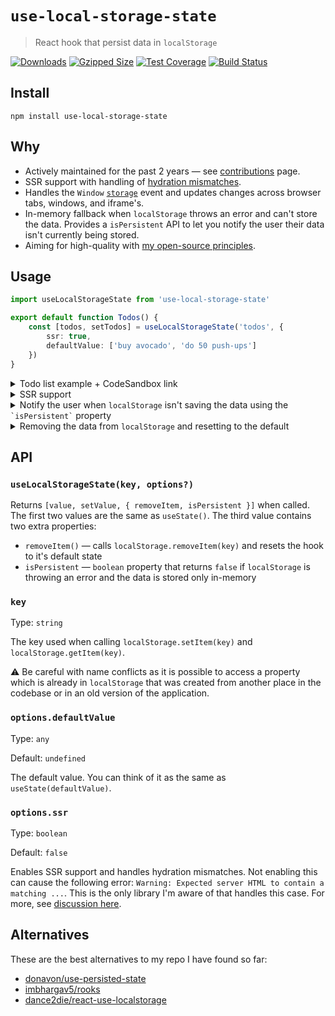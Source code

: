 # `use-local-storage-state`

> React hook that persist data in `localStorage`

[![Downloads](https://img.shields.io/npm/dm/use-local-storage-state)](https://www.npmjs.com/package/use-local-storage-state)
[![Gzipped Size](https://badgen.net/bundlephobia/minzip/use-local-storage-state)](https://bundlephobia.com/result?p=use-local-storage-state)
[![Test Coverage](https://img.shields.io/codeclimate/coverage/astoilkov/use-local-storage-state)](https://codeclimate.com/github/astoilkov/use-local-storage-state/test_coverage)
[![Build Status](https://www.travis-ci.com/astoilkov/use-local-storage-state.svg?branch=master)](https://travis-ci.org/astoilkov/use-local-storage-state)

## Install

```shell
npm install use-local-storage-state
```

## Why

- Actively maintained for the past 2 years — see [contributions](https://github.com/astoilkov/use-local-storage-state/graphs/contributors) page.
- SSR support with handling of [hydration mismatches](https://github.com/astoilkov/use-local-storage-state/issues/23).
- Handles the `Window` [`storage`](https://developer.mozilla.org/en-US/docs/Web/API/Window/storage_event) event and updates changes across browser tabs, windows, and iframe's.
- In-memory fallback when `localStorage` throws an error and can't store the data. Provides a `isPersistent` API to let you notify the user their data isn't currently being stored.
- Aiming for high-quality with [my open-source principles](https://astoilkov.com/my-open-source-principles).

## Usage

```typescript
import useLocalStorageState from 'use-local-storage-state'

export default function Todos() {
    const [todos, setTodos] = useLocalStorageState('todos', {
        ssr: true,
        defaultValue: ['buy avocado', 'do 50 push-ups']
    })
}
```

<details>
<summary>Todo list example + CodeSandbox link</summary>
<p></p>

You can experiment with the example [here](https://codesandbox.io/s/todos-example-use-local-storage-state-pewbql?file=/src/App.tsx).

```tsx
import React, { useState } from 'react'
import useLocalStorageState from 'use-local-storage-state'

export default function Todos() {
    const [todos, setTodos] = useLocalStorageState('todos', {
        defaultValue: ['buy avocado']
    })
    const [query, setQuery] = useState('')

    function onClick() {
        setQuery('')
        setTodos([...todos, query])
    }

    return (
        <>
            <input value={query} onChange={e => setQuery(e.target.value)} />
            <button onClick={onClick}>Create</button>
            {todos.map(todo => (
                <div>{todo}</div>
            ))}
        </>
    )
}

```

</details>

<details>
<summary>SSR support</summary>
<p></p>

SSR supports includes handling of hydration mismatches. This prevents the following error:  `Warning: Expected server HTML to contain a matching ...`. This is the only library I'm aware of that handles this case. For more, see [discussion here](https://github.com/astoilkov/use-local-storage-state/issues/23).

```tsx
import useLocalStorageState from 'use-local-storage-state'

export default function Todos() {
    const [todos, setTodos] = useLocalStorageState('todos', {
        ssr: true,
        defaultValue: ['buy avocado', 'do 50 push-ups']
    })
}
```

</details>

<details>
<summary id="is-persistent">Notify the user when <code>localStorage</code> isn't saving the data using the <code>`isPersistent`</code> property</summary>
<p></p>

There are a few cases when `localStorage` [isn't available](https://github.com/astoilkov/use-local-storage-state/blob/7db8872397eae8b9d2421f068283286847f326ac/index.ts#L3-L11). The `isPersistent` property tells you if the data is persisted in `localStorage` or in-memory. Useful when you want to notify the user that their data won't be persisted.

```tsx
import React, { useState } from 'react'
import useLocalStorageState from 'use-local-storage-state'

export default function Todos() {
    const [todos, setTodos, { isPersistent }] = useLocalStorageState('todos', {
        defaultValue: ['buy avocado']
    })

    return (
        <>
            {todos.map(todo => (<div>{todo}</div>))}
            {!isPersistent && <span>Changes aren't currently persisted.</span>}
        </>
    )
}

```

</details>

<details>
<summary id="remove-item">Removing the data from <code>localStorage</code> and resetting to the default</summary>
<p></p>

The `removeItem()` method will reset the value to its default and will remove the key from the `localStorage`. It returns to the same state as when the hook was initially created.

```tsx
import useLocalStorageState from 'use-local-storage-state'

export default function Todos() {
    const [todos, setTodos, { removeItem }] = useLocalStorageState('todos', {
        defaultValue: ['buy avocado']
    })

    function onClick() {
        removeItem()
    }
}
```

</details>

## API

### `useLocalStorageState(key, options?)`

Returns `[value, setValue, { removeItem, isPersistent }]` when called. The first two values are the same as `useState()`. The third value contains two extra properties:
- `removeItem()` — calls `localStorage.removeItem(key)` and resets the hook to it's default state
- `isPersistent` — `boolean` property that returns `false` if `localStorage` is throwing an error and the data is stored only in-memory

### `key`

Type: `string`

The key used when calling `localStorage.setItem(key)` and `localStorage.getItem(key)`.

⚠️ Be careful with name conflicts as it is possible to access a property which is already in `localStorage` that was created from another place in the codebase or in an old version of the application.

### `options.defaultValue`

Type: `any`

Default: `undefined`

The default value. You can think of it as the same as `useState(defaultValue)`.

### `options.ssr`

Type: `boolean`

Default: `false`

Enables SSR support and handles hydration mismatches. Not enabling this can cause the following error: `Warning: Expected server HTML to contain a matching ...`. This is the only library I'm aware of that handles this case. For more, see [discussion here](https://github.com/astoilkov/use-local-storage-state/issues/23).

## Alternatives

These are the best alternatives to my repo I have found so far:
- [donavon/use-persisted-state](https://github.com/donavon/use-persisted-state)
- [imbhargav5/rooks](https://github.com/imbhargav5/rooks/blob/master/packages/localstorage-state/README.md)
- [dance2die/react-use-localstorage](https://github.com/dance2die/react-use-localstorage)
